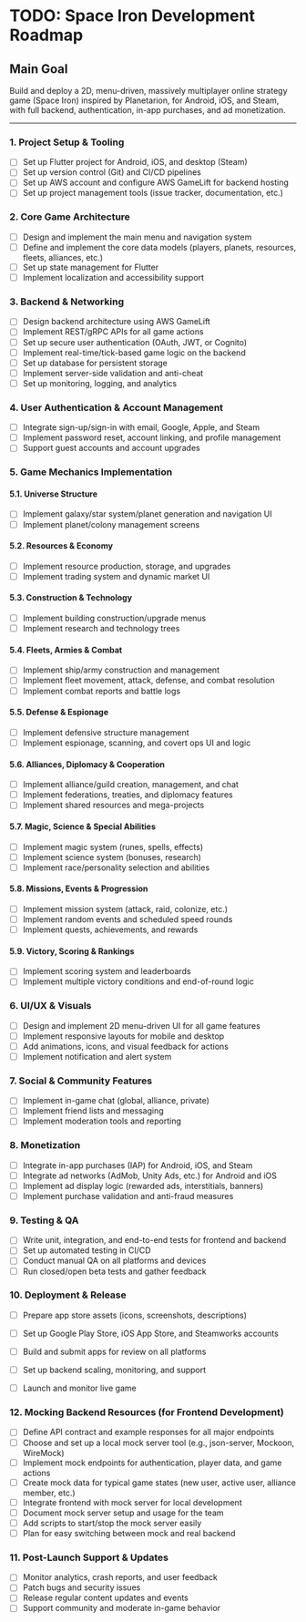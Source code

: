 # TODO: Space Iron Development Roadmap

## Main Goal
Build and deploy a 2D, menu-driven, massively multiplayer online strategy game (Space Iron) inspired by Planetarion, for Android, iOS, and Steam, with full backend, authentication, in-app purchases, and ad monetization.

---

### 1. Project Setup & Tooling
- [ ] Set up Flutter project for Android, iOS, and desktop (Steam)
- [ ] Set up version control (Git) and CI/CD pipelines
- [ ] Set up AWS account and configure AWS GameLift for backend hosting
- [ ] Set up project management tools (issue tracker, documentation, etc.)

### 2. Core Game Architecture
- [ ] Design and implement the main menu and navigation system
- [ ] Define and implement the core data models (players, planets, resources, fleets, alliances, etc.)
- [ ] Set up state management for Flutter
- [ ] Implement localization and accessibility support

### 3. Backend & Networking
- [ ] Design backend architecture using AWS GameLift
- [ ] Implement REST/gRPC APIs for all game actions
- [ ] Set up secure user authentication (OAuth, JWT, or Cognito)
- [ ] Implement real-time/tick-based game logic on the backend
- [ ] Set up database for persistent storage
- [ ] Implement server-side validation and anti-cheat
- [ ] Set up monitoring, logging, and analytics

### 4. User Authentication & Account Management
- [ ] Integrate sign-up/sign-in with email, Google, Apple, and Steam
- [ ] Implement password reset, account linking, and profile management
- [ ] Support guest accounts and account upgrades

### 5. Game Mechanics Implementation
#### 5.1. Universe Structure
- [ ] Implement galaxy/star system/planet generation and navigation UI
- [ ] Implement planet/colony management screens

#### 5.2. Resources & Economy
- [ ] Implement resource production, storage, and upgrades
- [ ] Implement trading system and dynamic market UI

#### 5.3. Construction & Technology
- [ ] Implement building construction/upgrade menus
- [ ] Implement research and technology trees

#### 5.4. Fleets, Armies & Combat
- [ ] Implement ship/army construction and management
- [ ] Implement fleet movement, attack, defense, and combat resolution
- [ ] Implement combat reports and battle logs

#### 5.5. Defense & Espionage
- [ ] Implement defensive structure management
- [ ] Implement espionage, scanning, and covert ops UI and logic

#### 5.6. Alliances, Diplomacy & Cooperation
- [ ] Implement alliance/guild creation, management, and chat
- [ ] Implement federations, treaties, and diplomacy features
- [ ] Implement shared resources and mega-projects

#### 5.7. Magic, Science & Special Abilities
- [ ] Implement magic system (runes, spells, effects)
- [ ] Implement science system (bonuses, research)
- [ ] Implement race/personality selection and abilities

#### 5.8. Missions, Events & Progression
- [ ] Implement mission system (attack, raid, colonize, etc.)
- [ ] Implement random events and scheduled speed rounds
- [ ] Implement quests, achievements, and rewards

#### 5.9. Victory, Scoring & Rankings
- [ ] Implement scoring system and leaderboards
- [ ] Implement multiple victory conditions and end-of-round logic

### 6. UI/UX & Visuals
- [ ] Design and implement 2D menu-driven UI for all game features
- [ ] Implement responsive layouts for mobile and desktop
- [ ] Add animations, icons, and visual feedback for actions
- [ ] Implement notification and alert system

### 7. Social & Community Features
- [ ] Implement in-game chat (global, alliance, private)
- [ ] Implement friend lists and messaging
- [ ] Implement moderation tools and reporting

### 8. Monetization
- [ ] Integrate in-app purchases (IAP) for Android, iOS, and Steam
- [ ] Integrate ad networks (AdMob, Unity Ads, etc.) for Android and iOS
- [ ] Implement ad display logic (rewarded ads, interstitials, banners)
- [ ] Implement purchase validation and anti-fraud measures

### 9. Testing & QA
- [ ] Write unit, integration, and end-to-end tests for frontend and backend
- [ ] Set up automated testing in CI/CD
- [ ] Conduct manual QA on all platforms and devices
- [ ] Run closed/open beta tests and gather feedback

### 10. Deployment & Release
- [ ] Prepare app store assets (icons, screenshots, descriptions)
- [ ] Set up Google Play Store, iOS App Store, and Steamworks accounts
- [ ] Build and submit apps for review on all platforms
- [ ] Set up backend scaling, monitoring, and support
- [ ] Launch and monitor live game


### 12. Mocking Backend Resources (for Frontend Development)
- [ ] Define API contract and example responses for all major endpoints
- [ ] Choose and set up a local mock server tool (e.g., json-server, Mockoon, WireMock)
- [ ] Implement mock endpoints for authentication, player data, and game actions
- [ ] Create mock data for typical game states (new user, active user, alliance member, etc.)
- [ ] Integrate frontend with mock server for local development
- [ ] Document mock server setup and usage for the team
- [ ] Add scripts to start/stop the mock server easily
- [ ] Plan for easy switching between mock and real backend

### 11. Post-Launch Support & Updates
- [ ] Monitor analytics, crash reports, and user feedback
- [ ] Patch bugs and security issues
- [ ] Release regular content updates and events
- [ ] Support community and moderate in-game behavior
